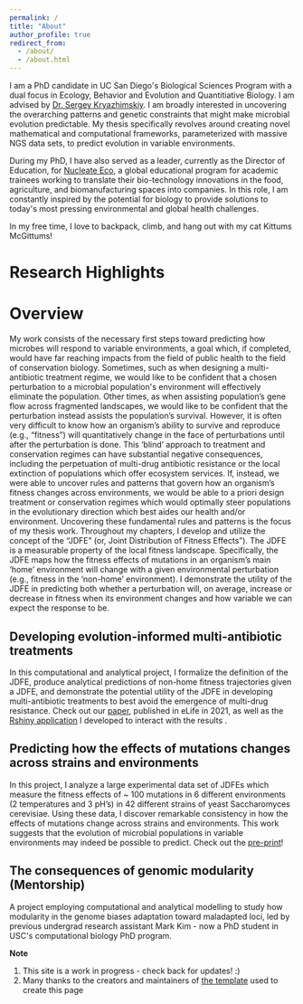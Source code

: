 ```yaml
---
permalink: /
title: "About"
author_profile: true
redirect_from: 
  - /about/
  - /about.html
---
```


I am a PhD candidate in UC San Diego's Biological Sciences Program with a dual focus in Ecology, Behavior and Evolution and Quantitiative Biology. I am advised by [Dr. Sergey Kryazhimskiy]( https://www.sklab.science). I am broadly interested in uncovering the overarching patterns and genetic constraints that might make microbial evolution predictable. My thesis specifically revolves around creating novel mathematical and computational frameworks, parameterized with massive NGS data sets, to predict evolution in variable environments.   

During my PhD, I have also served as a leader, currently as the Director of Education, for [Nucleate Eco](https://nucleate.xyz), a global educational program for academic trainees working to translate their bio-technology innovations in the food, agriculture, and biomanufacturing spaces into companies. In this role, I am constantly inspired by the potential for biology to provide solutions to today's most pressing environmental and global health challenges. 

In my free time, I love to backpack, climb, and hang out with my cat Kittums McGittums!

Research Highlights
======

Overview
======

My work consists of the necessary first steps toward predicting how microbes will respond to variable environments, a goal which, if completed, would have far reaching impacts from the field of public health to the field of conservation biology. 
Sometimes, such as when designing a multi-antibiotic treatment regime, we would like to be confident that a chosen perturbation to a microbial population's environment will effectively eliminate the population. Other times, as when assisting population’s gene flow across fragmented landscapes, we would like to be confident that the perturbation instead assists the population’s survival. However, it is often very difficult to know how an organism’s ability to survive and reproduce (e.g., “fitness”) will quantitatively change in the face of perturbations until after the perturbation is done. This ‘blind’ approach to treatment and conservation regimes can have substantial negative consequences, including the perpetuation of multi-drug antibiotic resistance or the local extinction of populations which offer ecosystem services.  If, instead, we were able to uncover rules and patterns that govern how an organism’s fitness changes across environments, we would be able to a priori design treatment or conservation regimes which would optimally steer populations in the evolutionary direction which best aides our health and/or environment. Uncovering these fundamental rules and patterns is the focus of my thesis work. 
 Throughout my chapters, I develop and utilize the concept of the “JDFE” (or, Joint Distribution of Fitness Effects”). The JDFE is a measurable property of the local fitness landscape. Specifically, the JDFE maps how the fitness effects of mutations in an organism’s main ‘home’ environment will change with a given environmental perturbation (e.g., fitness in the ‘non-home’ environment). I demonstrate the utility of the JDFE in predicting both whether a perturbation will, on average, increase or decrease in fitness when its environment changes and how variable we can expect the response to be. 


Developing evolution-informed multi-antibiotic treatments
------
In this computational and analytical project, I formalize the definition of the JDFE, produce analytical predictions of non-home fitness trajectories given a JDFE, and demonstrate the potential utility of the JDFE in developing multi-antibiotic treatments to best avoid the emergence of multi-drug resistance. Check out our [paper](https://elifesciences.org/articles/73250), published in eLife in 2021, as well as the [Rshiny application](https://smardell.shinyapps.io/rshiny_jdfe/) I developed to interact with the results .

Predicting how the effects of mutations changes across strains and environments 
------
In this project, I analyze a large experimental data set of JDFEs which measure the fitness effects of ~ 100 mutations in 6 different environments (2 temperatures and 3 pH’s) in 42 different strains of yeast Saccharomyces cerevisiae. Using these data, I discover remarkable consistency in how the effects of mutations change across strains and environments. This work suggests that the evolution of microbial populations in variable environments may indeed be possible to predict. Check out the [pre-print](https://www.biorxiv.org/content/10.1101/2023.11.18.567655v1)!

The consequences of genomic modularity (Mentorship)
------
A project employing computational and analytical modelling to study how modularity in the genome biases adaptation toward maladapted loci, led by previous undergrad research assistant Mark Kim - now a PhD student in USC's computational biology PhD program.


**Note**

1. This site is a work in progress - check back for updates! :)
2. Many thanks to the creators and maintainers of [the template](https://github.com/academicpages/academicpages.github.io) used to create this page
